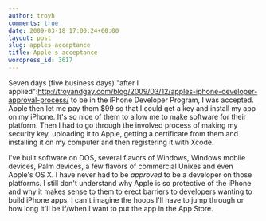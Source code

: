 ```yaml
---
author: troyh
comments: true
date: 2009-03-18 17:00:24+00:00
layout: post
slug: apples-acceptance
title: Apple's acceptance
wordpress_id: 3617
---
```


Seven days (five business days) "after I applied":http://troyandgay.com/blog/2009/03/12/apples-iphone-developer-approval-process/ to be in the iPhone Developer Program, I was accepted. Apple then let me pay them $99 so that I could get a key and install my app on my iPhone. It's so nice of them to allow me to make software for their platform. Then I had to go through the involved process of making my security key, uploading it to Apple, getting a certificate from them and installing it on my computer and then registering it with Xcode.

I've built software on DOS, several flavors of Windows, Windows mobile devices, Palm devices, a few flavors of commercial Unixes and even Apple's OS X. I have never had to be _approved_ to be a developer on those platforms. I still don't understand why Apple is so protective of the iPhone and why it makes sense to them to erect barriers to developers wanting to build iPhone apps. I can't imagine the hoops I'll have to jump through or how long it'll be if/when I want to put the app in the App Store.
